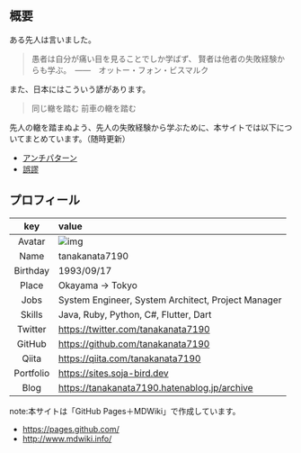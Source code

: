 
## 概要

ある先人は言いました。

> 愚者は自分が痛い目を見ることでしか学ばず、
> 賢者は他者の失敗経験からも学ぶ。　――　オットー・フォン・ビスマルク

また、日本にはこういう諺があります。

> 同じ轍を踏む
> 前車の轍を踏む

先人の轍を踏まぬよう、先人の失敗経験から学ぶために、本サイトでは以下についてまとめています。（随時更新）

- [アンチパターン](./anti-pattern/概要.md)
- [誤謬](./logical-fallacy/概要.md)


## プロフィール

|key|value|
|:--:|:--|
|Avatar|![img](https://avatars.githubusercontent.com/u/98254818?s=120&v=4)|
|Name|tanakanata7190|
|Birthday|1993/09/17|
|Place|Okayama -> Tokyo|
|Jobs|System Engineer, System Architect, Project Manager|
|Skills|Java, Ruby, Python, C#, Flutter, Dart|
|Twitter|https://twitter.com/tanakanata7190|
|GitHub|https://github.com/tanakanata7190|
|Qiita|https://qiita.com/tanakanata7190|
|Portfolio|https://sites.soja-bird.dev|
|Blog|https://tanakanata7190.hatenablog.jp/archive|


note:本サイトは「GitHub Pages＋MDWiki」で作成しています。
- https://pages.github.com/
- http://www.mdwiki.info/

